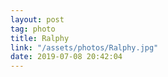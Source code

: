 ```yaml
---
layout: post
tag: photo
title: Ralphy
link: "/assets/photos/Ralphy.jpg"
date: 2019-07-08 20:42:04
---
```

